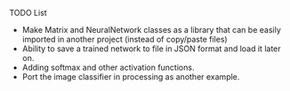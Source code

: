 TODO List

- Make Matrix and NeuralNetwork classes as a library that can be easily imported in another project (instead of copy/paste files)
- Ability to save a trained network to file in JSON format and load it later on.
- Adding softmax and other activation functions.
- Port the image classifier in processing as another example.

